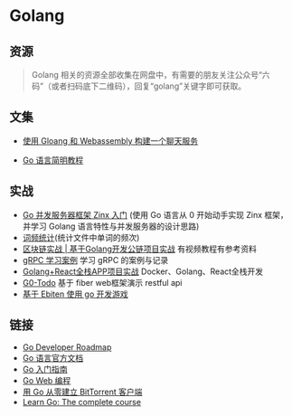 # Golang

## 资源

> Golang 相关的资源全部收集在网盘中，有需要的朋友关注公众号“六码”（或者扫码底下二维码），回复“golang”关键字即可获取。

## 文集

- [使用 Gloang 和 Webassembly 构建一个聊天服务](./build-a-chat-service-using-goLang-and-WebAssembly/part-1.md)

- [Go 语言简明教程](./go-language-concise-course/post.md)

## 实战
- [Go 并发服务器框架 Zinx 入门](https://github.com/yellowStarts/zinx) 
(使用 Go 语言从 0 开始动手实现 Zinx 框架，并学习 Golang 语言特性与并发服务器的设计思路)
- [词频统计](https://github.com/yellowStarts/wordcount)(统计文件中单词的频次)
- [区块链实战 | 基于Golang开发公链项目实战](https://github.com/yellowStarts/go-public-chain)  有视频教程有参考资料
- [gRPC 学习案例](https://github.com/yellowStarts/go-pcbook-micro) 学习 gRPC 的案例与记录
- [Golang+React全栈APP项目实战](https://github.com/yellowStarts/memrizr) Docker、Golang、React全栈开发
- [G0-Todo](https://github.com/yellowStarts/go-todo) 基于 fiber web框架演示 restful api
- [基于 Ebiten 使用 go 开发游戏](https://github.com/yellowStarts/go-ebiten-game-example)

## 链接

- [Go Developer Roadmap](https://roadmap.sh/golang)
- [Go 语言官方文档](http://golang.org/doc/)
- [Go 入门指南](https://github.com/Unknwon/the-way-to-go_ZH_CN)
- [Go Web 编程](https://github.com/astaxie/build-web-application-with-golang/blob/master/LICENSE.md)
- [用 Go 从零建立 BitTorrent 客户端](https://blog.mynameisdhr.com/YongGOCongLingJianLiBitTorrentKeHuDuan/)
- [Learn Go: The complete course](https://dev.to/karanpratapsingh/learn-go-the-complete-course-plc)